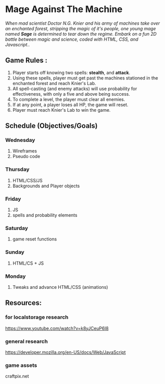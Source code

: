 # Mage Against The Machine

 *When mad scientist Doctor N.G. Knier and his army of machines take over an enchanted forest, stripping the magic of it's people, one young mage named **Sage** is determined to tear down the regime. Embark on a fun 2D battle between magic and science, coded with HTML, CSS, and Javascript..*


## Game Rules :

1. Player starts off knowing two spells: **stealth**, and **attack**.
2. Using these spells, player must get past the machines stationed in the enchanted forest and reach Knier's Lab.
3. All spell-casting (and enemy attacks) will use probability for effectiveness, with only a five and above being success.
4. To complete a level, the player must clear all enemies.
4. If at any point, a player loses all HP, the game will reset.
5. Player must reach Knier's Lab to win the game.

## Schedule (Objectives/Goals)

### Wednesday
1. Wireframes
2. Pseudo code

### Thursday
1. HTML/CSS/JS
2. Backgrounds and Player objects 

### Friday
1. JS
2. spells and probability elements 

### Saturday
1. game reset functions

### Sunday
1. HTML/CS + JS

### Monday
1. Tweaks and advance HTML/CSS (animations)


## Resources:

### for localstorage research
https://www.youtube.com/watch?v=k8yJCeuP6I8

### general research
https://developer.mozilla.org/en-US/docs/Web/JavaScript

### game assets
craftpix.net

